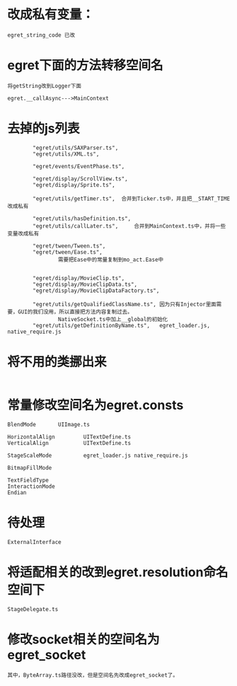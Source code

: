 
# 改成私有变量：

```
egret_string_code 已改
```

# egret下面的方法转移空间名
```
将getString改到Logger下面

egret.__callAsync--->MainContext

```

# 去掉的js列表
```
        "egret/utils/SAXParser.ts",
        "egret/utils/XML.ts",

        "egret/events/EventPhase.ts",

        "egret/display/ScrollView.ts",
        "egret/display/Sprite.ts",

        "egret/utils/getTimer.ts",  合并到Ticker.ts中，并且把__START_TIME改成私有

        "egret/utils/hasDefinition.ts",
        "egret/utils/callLater.ts",     合并到MainContext.ts中，并将一些变量改成私有

        "egret/tween/Tween.ts",
        "egret/tween/Ease.ts",
                需要把Ease中的常量复制到mo_act.Ease中


        "egret/display/MovieClip.ts",
        "egret/display/MovieClipData.ts",
        "egret/display/MovieClipDataFactory.ts",

        "egret/utils/getQualifiedClassName.ts", 因为只有Injector里面需要，GUI的我们没用，所以直接把方法内容复制过去。
                NativeSocket.ts中加上__global的初始化
        "egret/utils/getDefinitionByName.ts",   egret_loader.js, native_require.js
```

# 将不用的类挪出来

```
```

# 常量修改空间名为egret.consts

```
BlendMode       UIImage.ts

HorizontalAlign         UITextDefine.ts
VerticalAlign           UITextDefine.ts

StageScaleMode          egret_loader.js native_require.js

BitmapFillMode

TextFieldType
InteractionMode
Endian
```


# 待处理
```
ExternalInterface
```

# 将适配相关的改到egret.resolution命名空间下

```
StageDelegate.ts
```

# 修改socket相关的空间名为egret_socket

```
其中，ByteArray.ts路径没改，但是空间名先改成egret_socket了。
```
